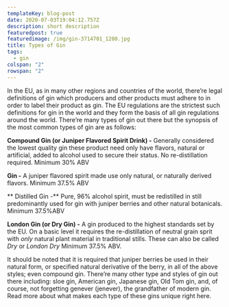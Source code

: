 ```yaml
---
templateKey: blog-post
date: 2020-07-03T19:04:12.757Z
description: short description
featuredpost: true
featuredimage: /img/gin-3714701_1280.jpg
title: Types of Gin
tags:
  - gin
colspan: "2"
rowspan: "2"
---
```

In the EU, as in many other regions and countries of the world, there’re legal definitions of gin which producers and other products must adhere to in order to label their product as gin. The EU regulations are the strictest such definitions for gin in the world and they form the basis of all gin regulations around the world. There’re many types of gin out there but the synopsis of the most common types of gin are as follows:


**Compound Gin (or Juniper Flavored Spirit Drink) -** Generally considered the lowest quality gin these product need only have flavors, natural or artificial, added to alcohol used to secure their status. No re-distillation required. Minimum 30% ABV

**Gin -** A juniper flavored spirit made use only natural, or naturally derived flavors. Minimum 37.5% ABV

** Distilled Gin -** Pure, 96% alcohol spirit, must be redistilled in still predominantly used for gin with juniper berries and other natural botanicals. Minimum 37.5%ABV

**London Gin (or Dry Gin) -** A gin produced to the highest standards set by the EU. On a basic level it requires the re-distillation of neutral grain sprit with _only_ natural plant material in traditional stills. These can also be called _Dry_ or _London Dry_ Minimum 37.5% ABV.

It should be noted that it is required that juniper berries be used in their natural form, or specified natural derivative of the berry, in all of the above styles; even compound gin. There’re many other type and styles of gin out there including: sloe gin, American gin, Japanese gin, Old Tom gin, and, of course, not forgetting genever (jenever), the grandfather of modern gin. Read more about what makes each type of these gins unique right here.
